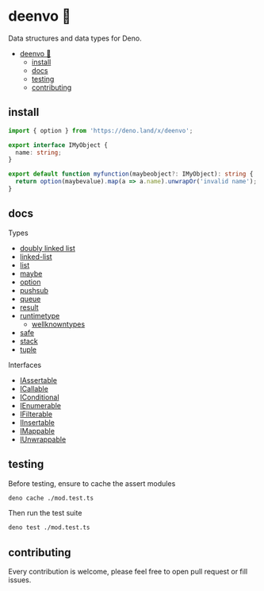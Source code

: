 # deenvo 🦕

Data structures and data types for Deno.

- [deenvo 🦕](#deenvo-)
  - [install](#install)
  - [docs](#docs)
  - [testing](#testing)
  - [contributing](#contributing)

## install

```ts
import { option } from 'https://deno.land/x/deenvo';

export interface IMyObject {
  name: string;
}

export default function myfunction(maybeobject?: IMyObject): string {
  return option(maybevalue).map(a => a.name).unwrapOr('invalid name');
}
```

## docs

Types

- [doubly linked list](doubly-linked-list.ts.md)
- [linked-list](linked-list.ts.md)
- [list](list.ts.md)
- [maybe](maybe.ts.md)
- [option](option.ts.md)
- [pushsub](pushsub.ts.md)
- [queue](queue.ts.md)
- [result](result.ts.md)
- [runtimetype](runtimetype.ts.md)
  - [wellknowntypes](runtimetypes.wellknown.ts.md)
- [safe](safe.ts.md)
- [stack](stack.ts.md)
- [tuple](tuple.ts.md)

Interfaces

- [IAssertable](IAssertable.ts.md)
- [ICallable](ICallable.ts.md)
- [IConditional](IConditional.ts.md)
- [IEnumerable](IEnumerable.ts.md)
- [IFilterable](IFilterable.ts.md)
- [IInsertable](IInsertable.ts.md)
- [IMappable](IMappable.ts.md)
- [IUnwrappable](IUnwrappable.ts.md)

## testing

Before testing, ensure to cache the assert modules

```bash
deno cache ./mod.test.ts
```

Then run the test suite

```bash
deno test ./mod.test.ts
```

## contributing

Every contribution is welcome, please feel free to open pull request or fill issues.